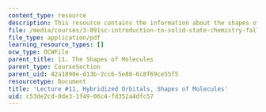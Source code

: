 ```yaml
---
content_type: resource
description: This resource contains the information about the shapes of molecules.
file: /media/courses/3-091sc-introduction-to-solid-state-chemistry-fall-2010/c53de2cd0de31f4906c4fd352a4dfc57_MIT3_091SCF09_lec11.pdf
file_type: application/pdf
learning_resource_types: []
ocw_type: OCWFile
parent_title: 11. The Shapes of Molecules
parent_type: CourseSection
parent_uid: 42a1890e-d13b-2cc6-5e88-6c8f69ce55f5
resourcetype: Document
title: 'Lecture #11, Hybridized Orbitals, Shapes of Molecules'
uid: c53de2cd-0de3-1f49-06c4-fd352a4dfc57
---
```

